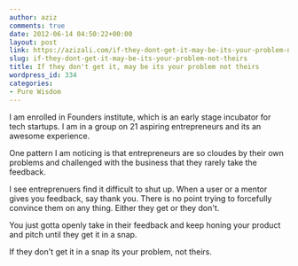 ```yaml
---
author: aziz
comments: true
date: 2012-06-14 04:50:22+00:00
layout: post
link: https://azizali.com/if-they-dont-get-it-may-be-its-your-problem-not-theirs/
slug: if-they-dont-get-it-may-be-its-your-problem-not-theirs
title: If they don't get it, may be its your problem not theirs
wordpress_id: 334
categories:
- Pure Wisdom
---
```


I am enrolled in Founders institute, which is an early stage incubator for tech startups. I am in a group on 21 aspiring entrepreneurs and its an awesome experience.

One pattern I am noticing is that entrepreneurs are so cloudes by their own problems and challenged with the business that they rarely take the feedback.

I see entreprenuers find it difficult to shut up. When a user or a mentor gives you feedback, say thank you. There is no point trying to forcefully convince them on any thing. Either they get or they don't.

You just gotta openly take in their feedback and keep honing your product and pitch until they get it in a snap.

If they don't get it in a snap its your problem, not theirs.
